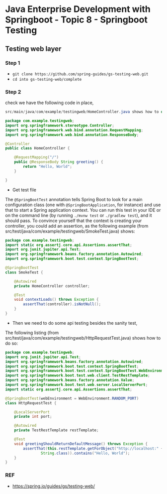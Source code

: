 # Java Enterprise Development with Springboot - Topic 8 - Springboot Testing

## Testing web layer

### Step 1

* `git clone https://github.com/spring-guides/gs-testing-web.git`
* `cd into gs-testing-web/complete`

### Step 2

check we have the following code in place,

```java
src/main/java/com/example/testingweb/HomeController.java shows how to do so:

package com.example.testingweb;
import org.springframework.stereotype.Controller;
import org.springframework.web.bind.annotation.RequestMapping;
import org.springframework.web.bind.annotation.ResponseBody;

@Controller
public class HomeController {

	@RequestMapping("/")
	public @ResponseBody String greeting() {
		return "Hello, World";
	}

}
```

* Get test file

The `@SpringBootTest` annotation tells Spring Boot to look for a main configuration class (one with `@SpringBootApplication`, for instance) and use that to start a Spring application context. You can run this test in your IDE or on the command line (by running `./mvnw test` or `./gradlew test`), and it should pass. To convince yourself that the context is creating your controller, you could add an assertion, as the following example (from src/test/java/com/example/testingweb/SmokeTest.java) shows:

```java
package com.example.testingweb;
import static org.assertj.core.api.Assertions.assertThat;
import org.junit.jupiter.api.Test;
import org.springframework.beans.factory.annotation.Autowired;
import org.springframework.boot.test.context.SpringBootTest;

@SpringBootTest
class SmokeTest {

	@Autowired
	private HomeController controller;

	@Test
	void contextLoads() throws Exception {
		assertThat(controller).isNotNull();
	}
}
```

* Then we need to do some api testing besides the sanity test,

The following listing (from src/test/java/com/example/testingweb/HttpRequestTest.java) shows how to do so:

```java
package com.example.testingweb;
import org.junit.jupiter.api.Test;
import org.springframework.beans.factory.annotation.Autowired;
import org.springframework.boot.test.context.SpringBootTest;
import org.springframework.boot.test.context.SpringBootTest.WebEnvironment;
import org.springframework.boot.test.web.client.TestRestTemplate;
import org.springframework.beans.factory.annotation.Value;
import org.springframework.boot.test.web.server.LocalServerPort;
import static org.assertj.core.api.Assertions.assertThat;

@SpringBootTest(webEnvironment = WebEnvironment.RANDOM_PORT)
class HttpRequestTest {

	@LocalServerPort
	private int port;

	@Autowired
	private TestRestTemplate restTemplate;

	@Test
	void greetingShouldReturnDefaultMessage() throws Exception {
		assertThat(this.restTemplate.getForObject("http://localhost:" + port + "/",
				String.class)).contains("Hello, World");
	}
}
```

### REF

- https://spring.io/guides/gs/testing-web/
